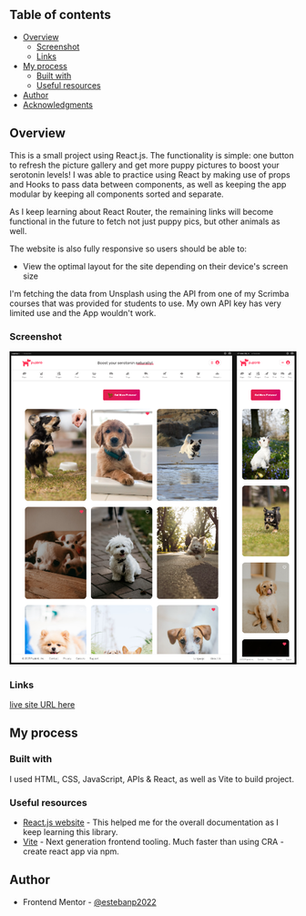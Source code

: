 ## Table of contents

- [Overview](#overview)
  - [Screenshot](#screenshot)
  - [Links](#links)
- [My process](#my-process)
  - [Built with](#built-with)
  - [Useful resources](#useful-resources)
- [Author](#author)
- [Acknowledgments](#acknowledgments)

## Overview

This is a small project using React.js. The functionality is simple: one button to refresh the picture gallery and get more puppy pictures to boost your serotonin levels! I was able to practice using React by making use of props and Hooks to pass data between components, as well as keeping the app modular by keeping all components sorted and separate.

As I keep learning about React Router, the remaining links will become functional in the future to fetch not just puppy pics, but other animals as well.

The website is also fully responsive so users should be able to:

- View the optimal layout for the site depending on their device's screen size

I'm fetching the data from Unsplash using the API from one of my Scrimba courses that was provided for students to use. My own API key has very limited use and the App wouldn't work.

### Screenshot

![](./src/assets/screenshot.png)

### Links

[live site URL here](https://pupbnb.netlify.app/)

## My process

### Built with

I used HTML, CSS, JavaScript, APIs & React, as well as Vite to build project.

### Useful resources

- [React.js website](https://reactjs.org/) - This helped me for the overall documentation as I keep learning this library.
- [Vite](https://vitejs.dev/) - Next generation frontend tooling. Much faster than using CRA - create react app via npm.

## Author

- Frontend Mentor - [@estebanp2022](https://www.frontendmentor.io/profile/estebanp2022)

